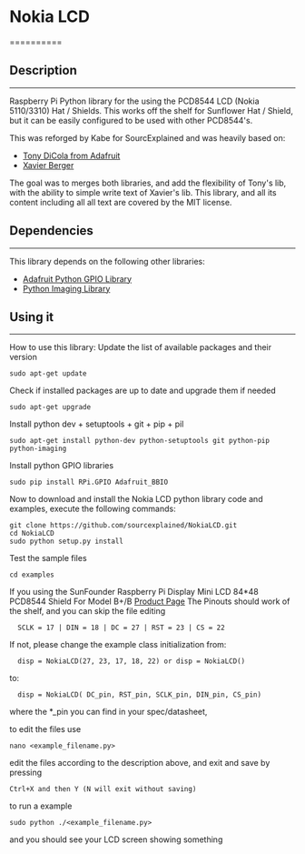 # Nokia LCD
==========

## Description
----------------
Raspberry Pi Python library for the using the PCD8544 LCD (Nokia 5110/3310) Hat / Shields.
This works off the shelf for Sunflower Hat / Shield, but it can be easily configured to be used with other PCD8544's.

This was reforged by Kabe for SourcExplained and was heavily based on:
 - [Tony DiCola from Adafruit](https://github.com/adafruit/Adafruit-PCD8544-Nokia-5110-LCD-library)
 - [Xavier Berger](https://github.com/XavierBerger/pcd8544)
   
The goal was to merges both libraries, and add the flexibility of Tony's lib, with the ability to simple write text of Xavier's lib. This library, and all its content including all all text are covered by the MIT license.  

## Dependencies
----------------
This library depends on the following other libraries:
 - [Adafruit Python GPIO Library](https://github.com/adafruit/Adafruit_Python_GPIO)
 - [Python Imaging Library](https://pypi.python.org/pypi/PIL)
    
## Using it
----------------
How to use this library:
Update the list of available packages and their version

`sudo apt-get update`

Check if installed packages are up to date and upgrade them if needed

`sudo apt-get upgrade`

Install python dev + setuptools + git + pip + pil 

`sudo apt-get install python-dev python-setuptools git python-pip python-imaging`

Install python GPIO libraries

`sudo pip install RPi.GPIO Adafruit_BBIO`

Now to download and install the Nokia LCD python library code and examples, execute the following commands:

```
git clone https://github.com/sourcexplained/NokiaLCD.git
cd NokiaLCD
sudo python setup.py install
```

Test the sample files

`cd examples`

If you using the SunFounder Raspberry Pi Display Mini LCD 84*48 PCD8544 Shield For Model B+/B
[Product Page](http://www.sunfounder.com/index.php?c=show&id=66&model=PCD8544%20Mini%20LCD)
The Pinouts should work of the shelf, and you can skip the file editing 

`  SCLK = 17 | DIN = 18 | DC = 27 | RST = 23 | CS = 22`

If not, please change the example class initialization from:

`  disp = NokiaLCD(27, 23, 17, 18, 22) or disp = NokiaLCD()`

to:

`  disp = NokiaLCD( DC_pin, RST_pin, SCLK_pin, DIN_pin, CS_pin)`

where the *_pin you can find in your spec/datasheet, 

to edit the files use 

`nano <example_filename.py>`

edit the files according to the description above, and exit and save by pressing 

`Ctrl+X and then Y (N will exit without saving)`

to run a example 

`sudo python ./<example_filename.py>`

and you should see your LCD screen showing something
